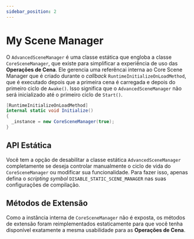 ```yaml
---
sidebar_position: 2
---
```


# My Scene Manager

O `AdvancedSceneManager` é uma classe estática que engloba a classe `CoreSceneManager`, que existe para simplificar a experiência de uso das **Operações de Cena**.
Ele gerencia uma referêncai interna ao Core Scene Manager que é criado durante o _callback_ `RuntimeInitializeOnLoadMethod`, que é executado depois que a primeira cena é carregada e depois do primeiro ciclo de `Awake()`.
Isso significa que o `AdvancedSceneManager` não será inicializado até o primeiro ciclo de `Start()`.

```cs
[RuntimeInitializeOnLoadMethod]
internal static void Initialize()
{
  _instance = new CoreSceneManager(true);
}
```

## API Estática

Você tem a opção de desabilitar a classe estática `AdvancedSceneManager` completamente se deseja controlar manualmente o ciclo de vida do `CoreSceneManager` ou modificar sua funcionalidade.
Para fazer isso, apenas defina o _scripting symbol_ `DISABLE_STATIC_SCENE_MANAGER` nas suas configurações de compilação.

## Métodos de Extensão

Como a instância interna de `CoreSceneManager` não é exposta, os métodos de extensão foram reimplementados estaticamente para que você tenha disponível exatamente a mesma usabilidade para as **Operações de Cena**.